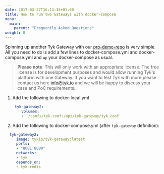 ```yaml
---
date: 2017-03-27T16:13:15+01:00
title: How to run two Gateways with docker-compose
menu:
  main:
    parent: "Frequently Asked Questions"
weight: 0 
---
```



Spinning up another Tyk Gateway with our [pro-demo-repo](https://github.com/TykTechnologies/tyk-pro-docker-demo) is very simple. 
All you need to do is add a few lines to docker-compose.yml and docker-compose.yml and `up` your docker-compose as usual.

> **Please note**: This will only work with an appropriate license. The free license is for development purposes and would allow running Tyk's platform with one Gateway. If you want to test Tyk with more please contact us here  info@tyk.io and we will be happy to discuss your case and PoC requirements.



1. Add the following to docker-local.yml
    ```yml
     tyk-gateway2:
        volumes:
        - ./confs/tyk.conf:/opt/tyk-gateway/tyk.conf
    ```

2. Add the following to docker-compose.yml (after `tyk-gateway` definition):
```yml
  tyk-gateway2:
     image: tykio/tyk-gateway:latest
     ports:
     - "8081:8080"
     networks:
     - tyk
     depends_on:
     - tyk-redis
```
